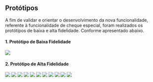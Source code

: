 ## Protótipos

A fim de validar e orientar o desenvolvimento da nova funcionalidade, referente à funcionalidade de cheque especial, foram realizados os protótipos de baixa e alta fidelidade. Conforme apresentado abaixo.

#### 1. Protótipo de Baixa Fidelidade
![](./images/prototipo_baixa_fidelidade.png)

#### 2. Protótipo de Alta Fidelidade

<div style="display:inline-block;">
  <img src="./images/prototipo-alta-fidelidade/Extrato da conta.png">
  <img src="./images/prototipo-alta-fidelidade/Escolher Cheque Especial.png">
  <img src="./images/prototipo-alta-fidelidade/Elegibilidade.png">
  <img src="./images/prototipo-alta-fidelidade/Ativar Cheque Especial.png">
  <img src="./images/prototipo-alta-fidelidade/Acompanhar limite.png">
</div>

<div style="display:inline-block;">
    <img src="./images/prototipo-alta-fidelidade/Acompanhar limite.png">
    <img src="./images/prototipo-alta-fidelidade/Parcelamento.png">
    <img src="./images/prototipo-alta-fidelidade/Parcelamento-2.png">
    <img src="./images/prototipo-alta-fidelidade/Acompanhar limite-2.png">
</div>

<div style="display:inline-block;">
    <img src="./images/prototipo-alta-fidelidade/Parcelas.png">
    <img src="./images/prototipo-alta-fidelidade/Extrato cheque.png">
</div>